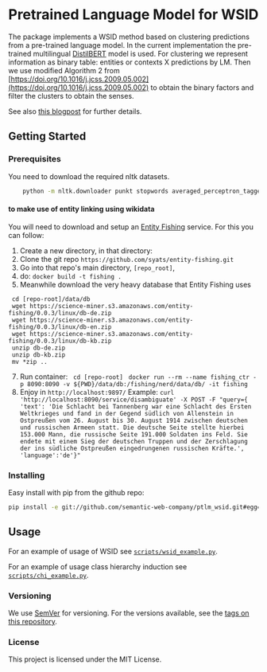 # Pretrained Language Model for WSID

The package implements a WSID method based on clustering predictions from a pre-trained language model.
In the current implementation the pre-trained multilingual
  [DistilBERT](https://huggingface.co/transformers/model_doc/distilbert.html) model is used.
For clustering we represent information as binary table: entities or contexts X predictions by LM. Then we use modified Algorithm 2 from [https://doi.org/10.1016/j.jcss.2009.05.002](https://doi.org/10.1016/j.jcss.2009.05.002) to obtain the binary factors and filter the clusters to obtain the senses.

See also [this blogpost](https://medium.com/@revenkoartem/label-unstructured-data-using-enterprise-knowledge-graphs-2-d84bda281270) for further details.


## Getting Started

### Prerequisites

You need to download the required nltk datasets.
    
```bash
    python -m nltk.downloader punkt stopwords averaged_perceptron_tagger wordnet
```

#### to make use of entity linking using wikidata
You will need to download and setup an [Entity Fishing](https://nerd.readthedocs.io/en/latest/) service. For this you can follow:

1. Create a new directory, in that directory:
2. Clone the git repo `https://github.com/syats/entity-fishing.git`
3. Go into that repo's main directory, `[repo_root]`, 
4. do:  `docker build -t fishing .`
5. Meanwhile download the very heavy database that Entity Fishing uses
```
 cd [repo-root]/data/db
 wget https://science-miner.s3.amazonaws.com/entity-fishing/0.0.3/linux/db-de.zip 
 wget https://science-miner.s3.amazonaws.com/entity-fishing/0.0.3/linux/db-en.zip 
 wget https://science-miner.s3.amazonaws.com/entity-fishing/0.0.3/linux/db-kb.zip 
 unzip db-de.zip
 unzip db-kb.zip
 mv *zip ..

```  
7. Run container:
 ` cd [repo-root]`
 ` docker run --rm --name fishing_ctr -p 8090:8090 -v ${PWD}/data/db:/fishing/nerd/data/db/ -it fishing`
8. Enjoy in `http://localhost:9897/`
  Example: `curl 'http://localhost:8090/service/disambiguate' -X POST -F "query={ 'text': 'Die Schlacht bei Tannenberg war eine Schlacht des Ersten Weltkrieges und fand in der Gegend südlich von Allenstein in Ostpreußen vom 26. August bis 30. August 1914 zwischen deutschen und russischen Armeen statt. Die deutsche Seite stellte hierbei 153.000 Mann, die russische Seite 191.000 Soldaten ins Feld. Sie endete mit einem Sieg der deutschen Truppen und der Zerschlagung der ins südliche Ostpreußen eingedrungenen russischen Kräfte.', 'language':'de'}"`


### Installing

Easy install with pip from the github repo:
```bash
pip install -e git://github.com/semantic-web-company/ptlm_wsid.git#egg=ptlm_wsid
```


## Usage

For an example of usage of WSID see [`scripts/wsid_example.py`](scripts/wsid_example.py).

For an example of usage class hierarchy induction see [`scripts/chi_example.py`](scripts/chi_example.py).


### Versioning

We use [SemVer](http://semver.org/) for versioning. For the versions available, see the [tags on this repository](https://github.com/semantic-web-company/ptlm_wsid/tags).

### License

This project is licensed under the MIT License.
